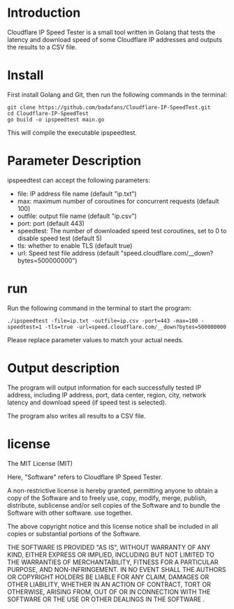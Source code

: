 # Introduction
Cloudflare IP Speed Tester is a small tool written in Golang that tests the latency and download speed of some Cloudflare IP addresses and outputs the results to a CSV file.

# Install
First install Golang and Git, then run the following commands in the terminal:

```
git clone https://github.com/badafans/Cloudflare-IP-SpeedTest.git
cd Cloudflare-IP-SpeedTest
go build -o ipspeedtest main.go
```
This will compile the executable ipspeedtest.

# Parameter Description
ipspeedtest can accept the following parameters:

- file: IP address file name (default "ip.txt")
- max: maximum number of coroutines for concurrent requests (default 100)
- outfile: output file name (default "ip.csv")
- port: port (default 443)
- speedtest: The number of downloaded speed test coroutines, set to 0 to disable speed test (default 5)
- tls: whether to enable TLS (default true)
- url: Speed test file address (default "speed.cloudflare.com/__down?bytes=500000000")

# run
Run the following command in the terminal to start the program:

```
./ipspeedtest -file=ip.txt -outfile=ip.csv -port=443 -max=100 -speedtest=1 -tls=true -url=speed.cloudflare.com/__down?bytes=500000000
```
Please replace parameter values to match your actual needs.

# Output description
The program will output information for each successfully tested IP address, including IP address, port, data center, region, city, network latency and download speed (if speed test is selected).

The program also writes all results to a CSV file.

# license
The MIT License (MIT)

Here, "Software" refers to Cloudflare IP Speed Tester.

A non-restrictive license is hereby granted, permitting anyone to obtain a copy of the Software and to freely use, copy, modify, merge, publish, distribute, sublicense and/or sell copies of the Software and to bundle the Software with other software. use together.

The above copyright notice and this license notice shall be included in all copies or substantial portions of the Software.

THE SOFTWARE IS PROVIDED "AS IS", WITHOUT WARRANTY OF ANY KIND, EITHER EXPRESS OR IMPLIED, INCLUDING BUT NOT LIMITED TO THE WARRANTIES OF MERCHANTABILITY, FITNESS FOR A PARTICULAR PURPOSE, AND NON-INFRINGEMENT. IN NO EVENT SHALL THE AUTHORS OR COPYRIGHT HOLDERS BE LIABLE FOR ANY CLAIM, DAMAGES OR OTHER LIABILITY, WHETHER IN AN ACTION OF CONTRACT, TORT OR OTHERWISE, ARISING FROM, OUT OF OR IN CONNECTION WITH THE SOFTWARE OR THE USE OR OTHER DEALINGS IN THE SOFTWARE .
